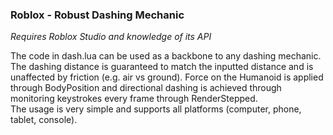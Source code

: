 ### Roblox - Robust Dashing Mechanic
*Requires Roblox Studio and knowledge of its API*

The code in dash.lua can be used as a backbone to any dashing mechanic.\
The dashing distance is guaranteed to match the inputted distance and is unaffected by friction (e.g. air vs ground). Force on the Humanoid is applied through BodyPosition and directional dashing is achieved through monitoring keystrokes every frame through RenderStepped.\
The usage is very simple and supports all platforms (computer, phone, tablet, console).
